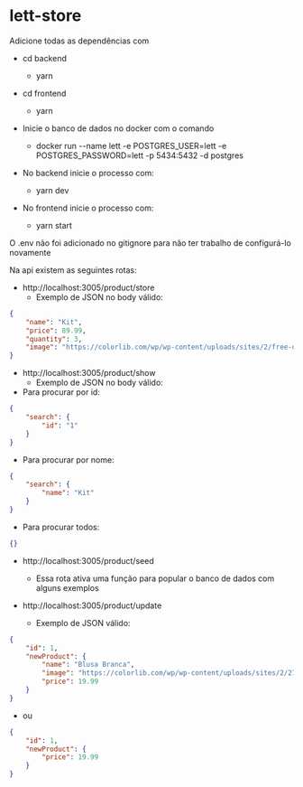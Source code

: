 # lett-store
Adicione todas as dependências com
* cd backend
	* yarn
* cd frontend
	* yarn

* Inicie o banco de dados no docker com o comando
	* docker run --name lett -e POSTGRES_USER=lett -e POSTGRES_PASSWORD=lett -p 5434:5432 -d postgres
	
* No backend inicie o processo com:
	* yarn dev
	
* No frontend inicie o processo com:
	* yarn start

O .env não foi adicionado no gitignore para não ter trabalho
de configurá-lo novamente

Na api existem as seguintes rotas:

* http://localhost:3005/product/store
	* Exemplo de JSON no body válido:
```json
{
	"name": "Kit",
	"price": 89.99,
	"quantity": 3,
	"image": "https://colorlib.com/wp/wp-content/uploads/sites/2/free-download-t-shirt-mockup.jpg"
}
```

* http://localhost:3005/product/show
	* Exemplo de JSON no body válido:
* Para procurar por id:
```json
{
	"search": {
		"id": "1"	
	}
}
```

* Para procurar por nome:
```json
{
	"search": {
		"name": "Kit"	
	}
}
```

* Para procurar todos:
```json
{}
```

* http://localhost:3005/product/seed
	* Essa rota ativa uma função para popular o banco de dados com alguns exemplos

* http://localhost:3005/product/update
	* Exemplo de JSON válido:
```json
{
	"id": 1,
	"newProduct": {
		"name": "Blusa Branca",
		"image": "https://colorlib.com/wp/wp-content/uploads/sites/2/27_t-shirt-mockups.jpg",
		"price": 19.99
	}
}
```

* ou
```json
{
	"id": 1,
	"newProduct": {
		"price": 19.99
	}
}
```
